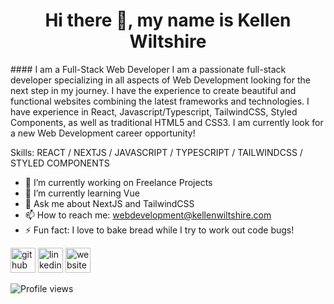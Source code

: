 <h1 align="center"> Hi there 👋, my name is Kellen Wiltshire</h1>
#### I am a Full-Stack Web Developer
I am a passionate full-stack developer specializing in all aspects of Web Development looking for the next step in my journey. I have the experience to create beautiful and functional websites combining the latest frameworks and technologies. I have experience in React, Javascript/Typescript, TailwindCSS, Styled Components, as well as traditional HTML5 and CSS3. I am currently look for a new Web Development career opportunity! 

Skills: REACT / NEXTJS / JAVASCRIPT / TYPESCRIPT / TAILWINDCSS / STYLED COMPONENTS 

- 🔭 I’m currently working on Freelance Projects 
- 🌱 I’m currently learning Vue 
- 💬 Ask me about NextJS and TailwindCSS 
- 📫 How to reach me: webdevelopment@kellenwiltshire.com 
- ⚡ Fun fact: I love to bake bread while I try to work out code bugs! 


[<img src='https://cdn.jsdelivr.net/npm/simple-icons@3.0.1/icons/github.svg' alt='github' height='40'>](https://github.com/kellenwiltshire)  [<img src='https://cdn.jsdelivr.net/npm/simple-icons@3.0.1/icons/linkedin.svg' alt='linkedin' height='40'>](https://www.linkedin.com/in/kellenwiltshire/)  [<img src='https://cdn.jsdelivr.net/npm/simple-icons@3.0.1/icons/icloud.svg' alt='website' height='40'>](https://kellenwiltshire.com)  

![Profile views](https://gpvc.arturio.dev/kellenwiltshire)  

